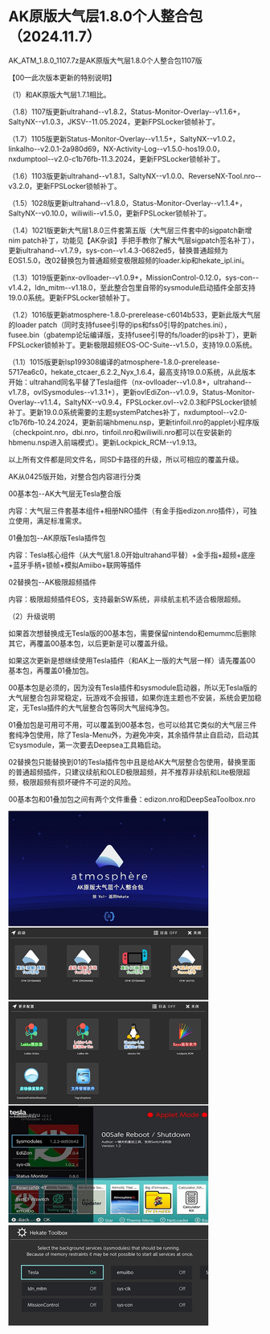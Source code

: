 # AK原版大气层1.8.0个人整合包（2024.11.7）

AK_ATM_1.8.0_1107.7z是AK原版大气层1.8.0个人整合包1107版

【00—此次版本更新的特别说明】

（1）和AK原版大气层1.7.1相比。

（1.8）1107版更新ultrahand--v1.8.2，Status-Monitor-Overlay--v1.1.6+，SaltyNX--v1.0.3，JKSV--11.05.2024，更新FPSLocker锁帧补丁。

（1.7）1105版更新Status-Monitor-Overlay--v1.1.5+，SaltyNX--v1.0.2，linkalho--v2.0.1-2a980d69，NX-Activity-Log--v1.5.0-hos19.0.0，nxdumptool--v2.0-c1b76fb-11.3.2024，更新FPSLocker锁帧补丁。

（1.6）1103版更新ultrahand--v1.8.1，SaltyNX--v1.0.0、ReverseNX-Tool.nro--v3.2.0，更新FPSLocker锁帧补丁。

（1.5）1028版更新ultrahand--v1.8.0，Status-Monitor-Overlay--v1.1.4+，SaltyNX--v0.10.0，wiliwili--v1.5.0，更新FPSLocker锁帧补丁。

（1.4）1021版更新大气层1.8.0三件套第五版（大气层三件套中的sigpatch新增nim patch补丁，功能见【AK杂谈】手把手教你了解大气层sigpatch签名补丁），更新ultrahand--v1.7.9，sys-con--v1.4.3-0682ed5，替换普通超频为EOS1.5.0，改02替换包为普通超频变极限超频的loader.kip和hekate_ipl.ini。

（1.3）1019版更新nx-ovlloader--v1.0.9+，MissionControl-0.12.0，sys-con--v1.4.2，ldn_mitm--v1.18.0，至此整合包里自带的sysmodule启动插件全部支持19.0.0系统。更新FPSLocker锁帧补丁。

（1.2）1016版更新atmosphere-1.8.0-prerelease-c6014b533，更新此版大气层的loader patch（同时支持fusee引导的ips和fss0引导的patches.ini），fusee.bin（gbatemp论坛编译版，支持fusee引导的fs/loader的ips补丁），更新FPSLocker锁帧补丁。更新极限超频EOS-OC-Suite--v1.5.0，支持19.0.0系统。

（1.1）1015版更新lsp199308编译的atmosphere-1.8.0-prerelease-5717ea6c0，hekate_ctcaer_6.2.2_Nyx_1.6.4，最高支持19.0.0系统，从此版本开始：ultrahand同名平替了Tesla组件（nx-ovlloader--v1.0.8+，ultrahand--v1.7.8，ovlSysmodules--v1.3.1+），更新ovlEdiZon--v1.0.9，Status-Monitor-Overlay--v1.1.4，SaltyNX--v0.9.4，FPSLocker.ovl--v2.0.3和FPSLocker锁帧补丁。更新19.0.0系统需要的主题systemPatches补丁，nxdumptool--v2.0-c1b76fb-10.24.2024，更新前端hbmenu.nsp，更新tinfoil.nro的applet小程序版（checkpoint.nro，dbi.nro，tinfoil.nro和wiliwili.nro都可以在安装新的hbmenu.nsp进入前端模式）。更新Lockpick_RCM--v1.9.13。

以上所有文件都是同文件名，同SD卡路径的升级，所以可相应的覆盖升级。


AK从0425版开始，对整合包内容进行分类

00基本包--AK大气层无Tesla整合版

内容：大气层三件套基本组件+相册NRO插件（有金手指edizon.nro插件），可独立使用，满足标准需求。

01叠加包--AK原版Tesla插件包

内容：Tesla核心组件（从大气层1.8.0开始ultrahand平替）+金手指+超频+底座+蓝牙手柄+锁帧+模拟Amiibo+联网等插件

02替换包--AK极限超频插件

内容：极限超频插件EOS，支持最新SW系统，非续航主机不适合极限超频。

（2）升级说明

如果首次想替换成无Tesla版的00基本包，需要保留nintendo和emummc后删除其它，再覆盖00基本包，以后更新是可以覆盖升级。

如果这次更新是想继续使用Tesla插件（和AK上一版的大气层一样）请先覆盖00基本包，再覆盖01叠加包。

00基本包是必须的，因为没有Tesla插件和sysmodule启动器，所以无Tesla版的大气层整合包非常稳定，玩游戏不会报错，如果你连主题也不安装，系统会更加稳定，无Tesla插件的大气层整合包等同大气层纯净包。

01叠加包是可用可不用，可以覆盖到00基本包，也可以给其它类似的大气层三件套纯净包使用，除了Tesla-Menu外，为避免冲突，其余插件禁止自启动，启动其它sysmodule，第一次要去Deepsea工具箱启动。

02替换包只能替换到01的Tesla插件包中且是给AK大气层整合包使用，替换里面的普通超频插件，只建议续航和OLED极限超频，并不推荐非续航和Lite极限超频，极限超频有损坏硬件不可逆的风险。

00基本包和01叠加包之间有两个文件重叠：edizon.nro和DeepSeaToolbox.nro

<img src="https://github.com/AK478BB/AK-Atmosphere/blob/master/AK_ATM_1.5.1_0329.jpg">

